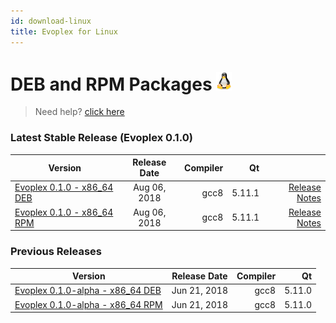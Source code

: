 ```yaml
---
id: download-linux
title: Evoplex for Linux
---
```


# DEB and RPM Packages <img src="/img/linux-logo.png" width="25">

> Need help? [click here](/help)

### Latest Stable Release (Evoplex 0.1.0)

| Version             | Release Date  | Compiler  | Qt    |     |
| ------------------- |:-------------:| ---------:| -----:| ---:|
| [Evoplex 0.1.0 - x86_64 DEB](https://github.com/evoplex/evoplex/releases/download/0.1.0/evoplex-0.1.0.x86_64.deb) | Aug 06, 2018    | gcc8 | 5.11.1| [Release Notes](/blog/2018/08/06/evoplex-0.1.0-released) |
| [Evoplex 0.1.0 - x86_64 RPM](https://github.com/evoplex/evoplex/releases/download/0.1.0/evoplex-0.1.0.x86_64.rpm) | Aug 06, 2018    | gcc8 | 5.11.1| [Release Notes](/blog/2018/08/06/evoplex-0.1.0-released) |

### Previous Releases

| Version             | Release Date  | Compiler  | Qt    |
| ------------------- |:-------------:| ---------:| -----:|
| [Evoplex 0.1.0-alpha - x86_64 DEB](https://github.com/evoplex/evoplex/releases/download/0.1.0-alpha0/evoplex-0.1.0-alpha0.x86_64.deb) | Jun 21, 2018 | gcc8 | 5.11.0|
| [Evoplex 0.1.0-alpha - x86_64 RPM](https://github.com/evoplex/evoplex/releases/download/0.1.0/evoplex-0.1.0.x86_64.rpm) | Jun 21, 2018 | gcc8 | 5.11.0|